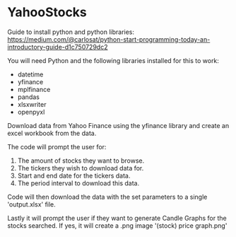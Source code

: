 # YahooStocks
Guide to install python and python libraries:  
https://medium.com/@carlosat/python-start-programming-today-an-introductory-guide-d1c750729dc2

You will need Python and the following libraries installed for this to work:
  * datetime
  * yfinance
  * mplfinance
  * pandas
  * xlsxwriter
  * openpyxl
  
Download data from Yahoo Finance using the yfinance library and create an excel workbook from the data.

The code will prompt the user for:
  1. The amount of stocks they want to browse.
  2. The tickers they wish to download data for.
  3. Start and end date for the tickers data.
  4. The period interval to download this data.
  
Code will then download the data with the set parameters to a single 'output.xlsx' file. 

Lastly it will prompt the user if they want to generate Candle Graphs for the stocks searched. If yes, it will create a .png image '(stock) price graph.png'
